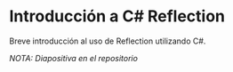 # Introducción a C# Reflection

Breve introducción al uso de Reflection utilizando C#.

_NOTA: Diapositiva en el repositorio_